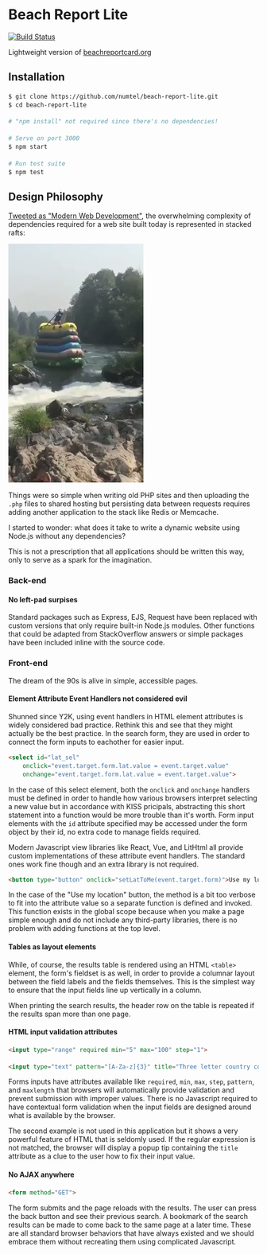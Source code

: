 # Beach Report Lite

[![Build Status](https://travis-ci.org/numtel/beach-report-lite.svg?branch=master)](https://travis-ci.org/numtel/beach-report-lite)

Lightweight version of [beachreportcard.org](https://beachreportcard.org)

## Installation

```sh
$ git clone https://github.com/numtel/beach-report-lite.git
$ cd beach-report-lite

# "npm install" not required since there's no dependencies!

# Serve on port 3000
$ npm start

# Run test suite
$ npm test
```

## Design Philosophy

[Tweeted as "Modern Web Development"](https://twitter.com/jaredpalmer/status/1142800704580591617), the overwhelming complexity of dependencies required for a web site built today is represented in stacked rafts:

![Multi-stacked rafts](docs/stack.jpg)

Things were so simple when writing old PHP sites and then uploading the `.php` files to shared hosting but persisting data between requests requires adding another application to the stack like Redis or Memcache.

I started to wonder: what does it take to write a dynamic website using Node.js without any dependencies?

This is not a prescription that all applications should be written this way, only to serve as a spark for the imagination.

### Back-end

#### No left-pad surpises

Standard packages such as Express, EJS, Request have been replaced with custom versions that only require built-in Node.js modules. Other functions that could be adapted from StackOverflow answers or simple packages have been included inline with the source code.

### Front-end

The dream of the 90s is alive in simple, accessible pages.

#### Element Attribute Event Handlers not considered evil

Shunned since Y2K, using event handlers in HTML element attributes is widely considered bad practice. Rethink this and see that they might actually be the best practice. In the search form, they are used in order to connect the form inputs to eachother for easier input.

```html
<select id="lat_sel"
    onclick="event.target.form.lat.value = event.target.value"
    onchange="event.target.form.lat.value = event.target.value">
```

In the case of this select element, both the `onclick` and `onchange` handlers must be defined in order to handle how various browsers interpret selecting a new value but in accordance with KISS pricipals, abstracting this short statement into a function would be more trouble than it's worth. Form input elements with the `id` attribute specified may be accessed under the form object by their id, no extra code to manage fields required.

Modern Javascript view libraries like React, Vue, and LitHtml all provide custom implementations of these attribute event handlers. The standard ones work fine though and an extra library is not required.

```html
<button type="button" onclick="setLatToMe(event.target.form)">Use my location</button>
```

In the case of the "Use my location" button, the method is a bit too verbose to fit into the attribute value so a separate function is defined and invoked. This function exists in the global scope because when you make a page simple enough and do not include any third-party libraries, there is no problem with adding functions at the top level.

#### Tables as layout elements

While, of course, the results table is rendered using an HTML `<table>` element, the form's fieldset is as well, in order to provide a columnar layout between the field labels and the fields themselves. This is the simplest way to ensure that the input fields line up vertically in a column.

When printing the search results, the header row on the table is repeated if the results span more than one page.

#### HTML input validation attributes

```html
<input type="range" required min="5" max="100" step="1">

<input type="text" pattern="[A-Za-z]{3}" title="Three letter country code">
```

Forms inputs have attributes available like `required`, `min`, `max`, `step`, `pattern`, and `maxlength` that browsers will automatically provide validation and prevent submission with improper values. There is no Javascript required to have contextual form validation when the input fields are designed around what is available by the browser.

The second example is not used in this application but it shows a very powerful feature of HTML that is seldomly used. If the regular expression is not matched, the browser will display a popup tip containing the `title` attribute as a clue to the user how to fix their input value.

#### No AJAX anywhere

```html
<form method="GET">
```

The form submits and the page reloads with the results. The user can press the back button and see their previous search. A bookmark of the search results can be made to come back to the same page at a later time. These are all standard browser behaviors that have always existed and we should embrace them without recreating them using complicated Javascript.
